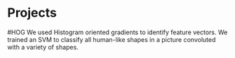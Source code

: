 # Projects

#HOG
We used Histogram oriented gradients to identify feature vectors. We trained an SVM to classify all human-like shapes in a picture convoluted with a variety of shapes. 
